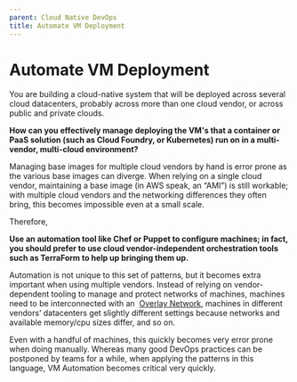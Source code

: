 ```yaml
---
parent: Cloud Native DevOps
title: Automate VM Deployment
---
```

[//]: # (This is Cees' "Automate" pattern, which probably needs work)

# Automate VM Deployment

You are building a cloud-native system that will be deployed across several cloud datacenters, probably across more than one cloud vendor, or across public and private clouds.

**How can you effectively manage deploying the VM's that a container or PaaS solution (such as Cloud Foundry, or Kubernetes) run on in a multi-vendor, multi-cloud environment?**

Managing base images for multiple cloud vendors by hand is error prone as the various base images can diverge. When relying on a single cloud vendor, maintaining a base image (in AWS speak, an “AMI”) is still workable; with multiple cloud vendors and the networking differences they often bring, this becomes impossible even at a small scale.

Therefore,

**Use an automation tool like Chef or Puppet to configure machines; in fact, you should prefer to use cloud vendor-independent orchestration tools such as TerraForm to help up bringing them up.**

Automation is not unique to this set of patterns, but it becomes extra important when using multiple vendors. Instead of relying on vendor-dependent tooling to manage and protect networks of machines, machines need to be interconnected with an  [Overlay Network](Overlay-Network.md), machines in different vendors’ datacenters get slightly different settings because networks and available memory/cpu sizes differ, and so on.

Even with a handful of machines, this quickly becomes very error prone when doing manually. Whereas many good DevOps practices can be postponed by teams for a while, when applying the patterns in this language, VM Automation becomes critical very quickly.
